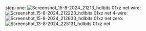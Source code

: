 step-one:
![Screenshot_15-8-2024_21213_hdlbits 01xz net](https://github.com/user-attachments/assets/cb270a43-5a1f-4124-9d5c-1f70bb7d392b)
wire:
![Screenshot_15-8-2024_212223_hdlbits 01xz net](https://github.com/user-attachments/assets/befd6fa0-80a5-44dc-b49a-8f706b8e117b)
4-wire:
![Screenshot_15-8-2024_212633_hdlbits 01xz net](https://github.com/user-attachments/assets/e7af71b4-aa6c-4879-b979-fb44ddd0dc9d)
zero:
![Screenshot_13-8-2024_225131_hdlbits 01xz net](https://github.com/user-attachments/assets/5803d4e6-bf0a-415f-9403-a664c40de054)
